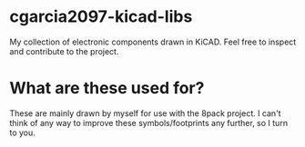 # cgarcia2097-kicad-libs
My collection of electronic components drawn in KiCAD. Feel free to inspect and contribute to the project.

# What are these used for?
These are mainly drawn by myself for use with the 8pack project. I can't think of any way to improve these symbols/footprints any further, so I turn to you.

